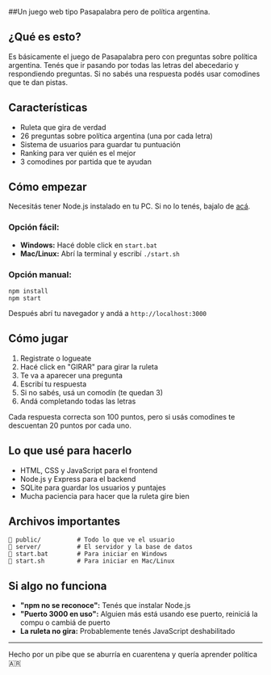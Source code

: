 ##Un juego web tipo Pasapalabra pero de política argentina.

## ¿Qué es esto?

Es básicamente el juego de Pasapalabra pero con preguntas sobre política argentina. Tenés que ir pasando por todas las letras del abecedario y respondiendo preguntas. Si no sabés una respuesta podés usar comodines que te dan pistas.

## Características

- Ruleta que gira de verdad 
- 26 preguntas sobre política argentina (una por cada letra)
- Sistema de usuarios para guardar tu puntuación
- Ranking para ver quién es el mejor
- 3 comodines por partida que te ayudan

## Cómo empezar

Necesitás tener Node.js instalado en tu PC. Si no lo tenés, bajalo de [acá](https://nodejs.org/).

### Opción fácil:
- **Windows:** Hacé doble click en `start.bat`
- **Mac/Linux:** Abrí la terminal y escribí `./start.sh`

### Opción manual:
```
npm install
npm start
```

Después abrí tu navegador y andá a `http://localhost:3000`

## Cómo jugar

1. Registrate o logueate
2. Hacé click en "GIRAR" para girar la ruleta
3. Te va a aparecer una pregunta
4. Escribí tu respuesta
5. Si no sabés, usá un comodín (te quedan 3)
6. Andá completando todas las letras

Cada respuesta correcta son 100 puntos, pero si usás comodines te descuentan 20 puntos por cada uno.

## Lo que usé para hacerlo

- HTML, CSS y JavaScript para el frontend
- Node.js y Express para el backend
- SQLite para guardar los usuarios y puntajes
- Mucha paciencia para hacer que la ruleta gire bien

## Archivos importantes

```
📁 public/          # Todo lo que ve el usuario
📁 server/          # El servidor y la base de datos
📄 start.bat        # Para iniciar en Windows
📄 start.sh         # Para iniciar en Mac/Linux
```

## Si algo no funciona

- **"npm no se reconoce":** Tenés que instalar Node.js
- **"Puerto 3000 en uso":** Alguien más está usando ese puerto, reiniciá la compu o cambiá de puerto
- **La ruleta no gira:** Probablemente tenés JavaScript deshabilitado


---

Hecho por un pibe que se aburría en cuarentena y quería aprender política 🇦🇷
